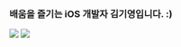 ### 배움을 즐기는 iOS 개발자 김기영입니다. :)
<div>
  <img src="https://user-images.githubusercontent.com/81291116/229459029-2561e945-d943-4412-8c29-c4c97c0ce30c.gif" />
  <img src="https://user-images.githubusercontent.com/81291116/229459431-651393ef-d23b-4fea-bfbf-1f17602d666f.gif" />
 </div>
